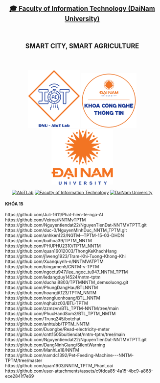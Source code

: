 <h2 align="center">
    <a href="https://dainam.edu.vn/vi/khoa-cong-nghe-thong-tin">
    🎓 Faculty of Information Technology (DaiNam University)
    </a>
</h2>
<br>
<h2 align="center">
   SMART CITY, SMART AGRICULTURE
</h2>
<br>
<br>
<div align="center">
    <p align="center">
        <img src="aiotlab_logo.png" alt="AIoTLab Logo" width="170"/>
        <img src="fitdnu_logo.png" alt="AIoTLab Logo" width="180"/>
        <img src="dnu_logo.png" alt="DaiNam University Logo" width="200"/>
    </p>

[![AIoTLab](https://img.shields.io/badge/AIoTLab-green?style=for-the-badge)](https://www.facebook.com/DNUAIoTLab)
[![Faculty of Information Technology](https://img.shields.io/badge/Faculty%20of%20Information%20Technology-blue?style=for-the-badge)](https://dainam.edu.vn/vi/khoa-cong-nghe-thong-tin)
[![DaiNam University](https://img.shields.io/badge/DaiNam%20University-orange?style=for-the-badge)](https://dainam.edu.vn)

</div>

<div align="left">
<h4 align="left">
   KHÓA 15
</h4>
<https://github.com/Dymilano/Drone-Image-Processing-Using-Blockchain/tree/main
<br>https://github.com/Juli-1611/Phat-hien-te-nga-AI
<br>https://github.com/Veirea/NNTMvTPTM
<br>https://github.com/Nguyentiendat22/NguyenTienDat-NNTMVTPTT.git
<br>https://github.com/duc-0/NguyenMinhDuc_NNTM_TPTM.git
<br>https://github.com/anhken123/NGTM--TPTM-15-03-DHDN
<br>https://github.com/buihoa39/TPTM_NNTM
<br>https://github.com/PHUPHU2310/TPTM_NNTM
<br>https://github.com/quan16012003/ThongKeKhachHang
<br>https://github.com/j1weng1923/Tram-Khi-Tuong-Khong-Khi
<br>https://github.com/Xuanquynh-n/NNTMVATPTM
<br>https://github.com/bingamen5/CNTM-v-TPTM
<br>https://github.com/ngoctu947/lee_ngoc_tu947_NNTM_TPTM
<br>https://github.com/ledangduy14524/nntm-tptm
<br>https://github.com/duchai8803/TPTMNNTM_demsoluong.git
<br>https://github.com/PhungDangHau/BTLNNTM
<br>https://github.com/hoangtit123/TPTM_NNTM
<br>https://github.com/nongluonhoang/BTL_NNTM
<br>https://github.com/nqhuizz03/BTL-TPTM
<br>https://github.com/zzmzvn/BTL_TPTM-NNTM/tree/main
<br>https://github.com/PhucHandSom3/BTL_TPTM_NMTM
<br>https://github.com/Trunq245/botchat
<br>https://github.com/anhtubb/TPTM_NNTM
<br>https://github.com/Duongbe/Read-electricity-meter
<br>https://github.com/cntt1505buitiendat/nntm-tptm/tree/main
<br>https://github.com/Nguyentiendat22/NguyenTienDat-NNTMVTPTT.git
<br>https://github.com/DangNinhGiang/SilentWarning
<br>https://github.com/ManhLe18/NNTM
<br>https://github.com/namdc1392/Pet-Feeding-Machine---NNTM-TPTM/tree/master
<br>https://github.com/quan1903/NNTM_TPTM_PhanLoai
<br>https://github.com/user-attachments/assets/c9fdca85-4a15-4bc9-a868-ece2841f7e69
</div>
